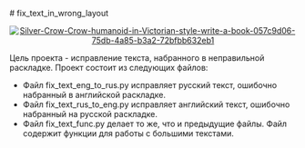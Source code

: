 </p>
  # fix_text_in_wrong_layout
</p>
<p align="center">
  <a href="https://ibb.co/xX7wHMk"><img src="https://i.ibb.co/KbrBw9P/Silver-Crow-Crow-humanoid-in-Victorian-style-write-a-book-057c9d06-75db-4a85-b3a2-72bfbb632eb1.png" alt="Silver-Crow-Crow-humanoid-in-Victorian-style-write-a-book-057c9d06-75db-4a85-b3a2-72bfbb632eb1" border="0"></a>
</p>

Цель проекта - исправление текста, набранного в неправильной раскладке.
Проект состоит из следующих файлов:
* Файл fix_text_eng_to_rus.py исправляет русский текст, ошибочно набранный в английской раскладке.
* Файл fix_text_rus_to_eng.py исправляет английский текст, ошибочно набранный на русской раскладке.
* Файл fix_text_func.py делает то же, что и предыдущие файлы. Файл содержит функции для работы с большими текстами. 
